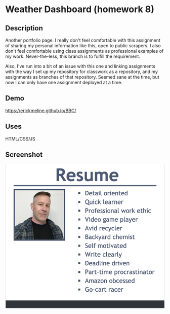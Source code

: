 # Weather Dashboard (homework 8)

## Description

Another portfolio page. I really don't feel comfortable with this assignment of sharing my personal information like this, open to public scrapers. I also don't feel comfortable using class assignments as professional examples of my work. Never-the-less, this branch is to fulfill the requirement.

Also, I've run into a bit of an issue with this one and linking assignments with the way I set up my repository for classwork as a repository, and my assignments as branches of that repository. Seemed sane at the time, but now I can only have one assignment deployed at a time.

## Demo
https://erickmeline.github.io/BBC/

## Uses
HTML/CSS/JS

## Screenshot
![screen shot](./assets/images/screenshot.png)
